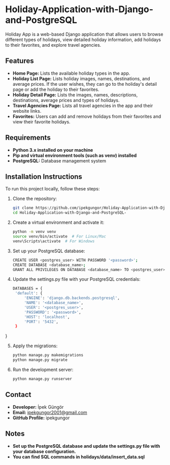 # Holiday-Application-with-Django-and-PostgreSQL

Holiday App is a web-based Django application that allows users to browse different types of holidays, view detailed holiday information, add holidays to their favorites, and explore travel agencies.

## Features

- **Home Page:** Lists the available holiday types in the app.
- **Holiday List Page:** Lists holiday images, names, destinations, and average prices. If the user wishes, they can go to the holiday's detail page or add the holiday to their favorites.
- **Holiday Detail Page:** Lists the images, names, descriptions, destinations, average prices and types of holidays.
- **Travel Agencies Page:** Lists all travel agencies in the app and their website links.
- **Favorites:** Users can add and remove holidays from their favorites and view their favorite holidays.

## Requirements

- **Python 3.x installed on your machine**
- **Pip and virtual environment tools (such as venv) installed**
- **PostgreSQL:** Database management system

## Installation Instructions

To run this project locally, follow these steps:

1. Clone the repository:
   ```bash
   git clone https://github.com/ipekgungor/Holiday-Application-with-Django-and-PostgreSQL-.git
   cd Holiday-Application-with-Django-and-PostgreSQL-

2. Create a virtual environment and activate it:
   ```bash
   python -m venv venv
   source venv/bin/activate  # For Linux/Mac
   venv\Scripts\activate  # For Windows

3. Set up your PostgreSQL database:
   ```bash
   CREATE USER <postgres_user> WITH PASSWORD '<password>';
   CREATE DATABASE <database_name>;
   GRANT ALL PRIVILEGES ON DATABASE <database_name> TO <postgres_user>;

4. Update the settings.py file with your PostgreSQL credentials:
   ```bash
   DATABASES = {
    'default': {
        'ENGINE': 'django.db.backends.postgresql',
        'NAME': '<database_name>',
        'USER': '<postgres_user>',
        'PASSWORD': '<password>',
        'HOST': 'localhost',
        'PORT': '5432',
    }
}

5. Apply the migrations:
   ```bash
   python manage.py makemigrations
   python manage.py migrate

6. Run the development server:
   ```bash
   python manage.py runserver


## Contact
- **Developer:** İpek Güngör
- **Email:** ipekgungor2001@gmail.com
- **GitHub Profile:** ipekgungor

## Notes
- **Set up the PostgreSQL database and update the settings.py file with your database configuration.**
- **You can find SQL commands in holidays/data/insert_data.sql** 
